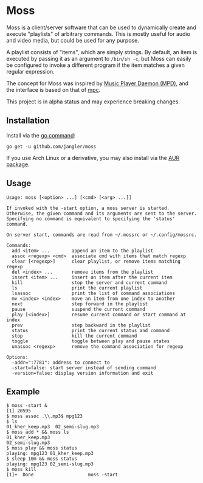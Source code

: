Moss
====
Moss is a client/server software that can be used to dynamically create and
execute "playlists" of arbitrary commands. This is mostly useful for audio and
video media, but could be used for any purpose.

A playlist consists of "items", which are simply strings. By default, an item
is executed by passing it as an argument to `/bin/sh -c`, but Moss can easily
be configured to invoke a different program if the item matches a given regular
expression.

The concept for Moss was inspired by
[Music Player Daemon (MPD)](http://www.musicpd.org/), and the interface is
based on that of [mpc](http://www.musicpd.org/clients/mpc/).

This project is in alpha status and may experience breaking changes.

Installation
------------
Install via the [go command](http://golang.org/cmd/go/):

	go get -u github.com/jangler/moss

If you use Arch Linux or a derivative, you may also install via the
[AUR package](https://aur.archlinux.org/packages/moss/).

Usage
-----
	Usage: moss [<option> ...] [<cmd> [<arg> ...]]

	If invoked with the -start option, a moss server is started.
	Otherwise, the given command and its arguments are sent to the server.
	Specifying no command is equivalent to specifying the 'status' command.

	On server start, commands are read from ~/.mossrc or ~/.config/mossrc.

	Commands:
	  add <item> ...        append an item to the playlist
	  assoc <regexp> <cmd>  associate cmd with items that match regexp
	  clear [<regexp>]      clear playlist, or remove items matching regexp
	  del <index> ...       remove items from the playlist
	  insert <item> ...     insert an item after the current item
	  kill                  stop the server and current command
	  ls                    print the current playlist
	  lsassoc               print the list of command associations
	  mv <index> <index>    move an item from one index to another
	  next                  step forward in the playlist
	  pause                 suspend the current command
	  play [<index>]        resume current command or start command at index
	  prev                  step backward in the playlist
	  status                print the current status and command
	  stop                  kill the current command
	  toggle                toggle between play and pause states
	  unassoc <regexp>      remove the command association for regexp

	Options:
	  -addr=":7781": address to connect to
	  -start=false: start server instead of sending command
	  -version=false: display version information and exit

Example
-------
	$ moss -start &
	[1] 20595
	$ moss assoc .\\.mp3$ mpg123
	$ ls
	01_kher_keep.mp3  02_semi-slug.mp3
	$ moss add * && moss ls
	01_kher_keep.mp3
	02_semi-slug.mp3
	$ moss play && moss status
	playing: mpg123 01_kher_keep.mp3
	$ sleep 10m && moss status
	playing: mpg123 02_semi-slug.mp3
	$ moss kill
	[1]+  Done                    moss -start
